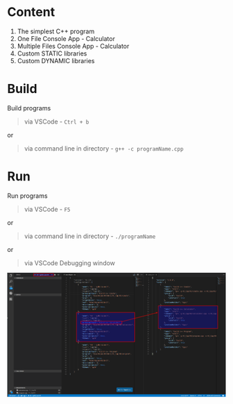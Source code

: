 # Content

1. The simplest C++ program
2. One File Console App - Calculator
3. Multiple Files Console App - Calculator
4. Custom STATIC libraries
5. Custom DYNAMIC libraries


# Build

Build programs 

> via VSCode - `Ctrl + b`

or

> via command line in directory - `g++ -c programName.cpp`

# Run

Run programs 

> via VSCode - `F5`

or 

> via command line in directory - `./programName`

or 

> via VSCode Debugging window


![alt tag](https://raw.githubusercontent.com/lukaskellerstein/CppArduinoSamples/master/images/Selection_027.png)

